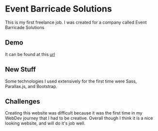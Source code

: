 # Event Barricade Solutions
This is my first freelance job. I was created for a company called Event Barricade Solutions

## Demo
It can be found at this [url](http://joshuawootonn.com/event-barricade-solutions/)

## New Stuff
Some technologies I used extensively for the first time were Sass, Parallax.js, and Bootstrap.

## Challenges
Creating this website was difficult because it was the first time in my WebDev journey that I 
had to be creative. Overall though I think it is a nice looking website, and will do it's job 
well.

